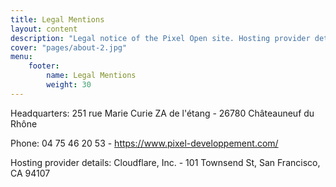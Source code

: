 ```yaml
---
title: Legal Mentions
layout: content
description: "Legal notice of the Pixel Open site. Hosting provider details: Cloudflare, Inc. - 101 Townsend St, San Francisco, CA 94107."
cover: "pages/about-2.jpg"
menu:
    footer:
        name: Legal Mentions
        weight: 30
---
```



Headquarters: 251 rue Marie Curie ZA de l'étang - 26780 Châteauneuf du Rhône 

Phone: 04 75 46 20 53 - https://www.pixel-developpement.com/

Hosting provider details: Cloudflare, Inc. - 101 Townsend St, San Francisco, CA 94107

<!-- break -->

